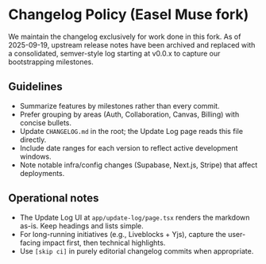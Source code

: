 # Changelog Policy (Easel Muse fork)

We maintain the changelog exclusively for work done in this fork. As of 2025-09-19, upstream release notes have been archived and replaced with a consolidated, semver-style log starting at v0.0.x to capture our bootstrapping milestones.

## Guidelines

- Summarize features by milestones rather than every commit.
- Prefer grouping by areas (Auth, Collaboration, Canvas, Billing) with concise bullets.
- Update `CHANGELOG.md` in the root; the Update Log page reads this file directly.
- Include date ranges for each version to reflect active development windows.
- Note notable infra/config changes (Supabase, Next.js, Stripe) that affect deployments.

## Operational notes

- The Update Log UI at `app/update-log/page.tsx` renders the markdown as-is. Keep headings and lists simple.
- For long-running initiatives (e.g., Liveblocks + Yjs), capture the user-facing impact first, then technical highlights.
- Use `[skip ci]` in purely editorial changelog commits when appropriate.
